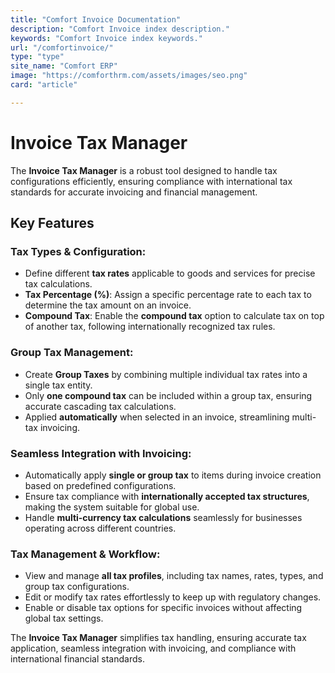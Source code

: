 ```yaml
---
title: "Comfort Invoice Documentation"
description: "Comfort Invoice index description."
keywords: "Comfort Invoice index keywords."
url: "/comfortinvoice/"
type: "type"
site_name: "Comfort ERP"
image: "https://comforthrm.com/assets/images/seo.png"
card: "article"

---
```


# Invoice Tax Manager

The **Invoice Tax Manager** is a robust tool designed to handle tax configurations efficiently, ensuring compliance with international tax standards for accurate invoicing and financial management.

## Key Features ##

### **Tax Types & Configuration**:
+ Define different **tax rates** applicable to goods and services for precise tax calculations.
+ **Tax Percentage (%)**: Assign a specific percentage rate to each tax to determine the tax amount on an invoice.
+ **Compound Tax**: Enable the **compound tax** option to calculate tax on top of another tax, following internationally recognized tax rules.

### **Group Tax Management**:
+ Create **Group Taxes** by combining multiple individual tax rates into a single tax entity.
+ Only **one compound tax** can be included within a group tax, ensuring accurate cascading tax calculations.
+ Applied **automatically** when selected in an invoice, streamlining multi-tax invoicing.

### **Seamless Integration with Invoicing**:
+ Automatically apply **single or group tax** to items during invoice creation based on predefined configurations.
+ Ensure tax compliance with **internationally accepted tax structures**, making the system suitable for global use.
+ Handle **multi-currency tax calculations** seamlessly for businesses operating across different countries.

### **Tax Management & Workflow**:
+ View and manage **all tax profiles**, including tax names, rates, types, and group tax configurations.
+ Edit or modify tax rates effortlessly to keep up with regulatory changes.
+ Enable or disable tax options for specific invoices without affecting global tax settings.

The **Invoice Tax Manager** simplifies tax handling, ensuring accurate tax application, seamless integration with invoicing, and compliance with international financial standards.
